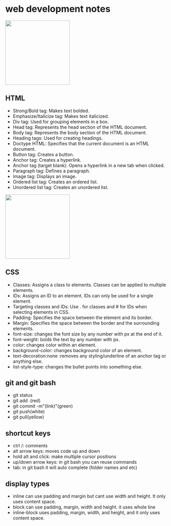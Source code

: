# web development notes
<img src="https://img.freepik.com/free-icon/html-5_318-674282.jpg" width=200>

## HTML
* Strong/Bold tag: Makes text bolded.
* Emphasize/Italicize tag: Makes text italicized.
* Div tag: Used for grouping elements in a box.
* Head tag: Represents the head section of the HTML document.
* Body tag: Represents the body section of the HTML document.
* Heading tags: Used for creating headings.
* Doctype HTML: Specifies that the current document is an HTML document.
* Button tag: Creates a button.
* Anchor tag: Creates a hyperlink.
* Anchor tag (target blank): Opens a hyperlink in a new tab when clicked.
* Paragraph tag: Defines a paragraph.
* Image tag: Displays an image.
* Ordered list tag: Creates an ordered list.
* Unordered list tag: Creates an unordered list.

<img src="https://img.freepik.com/free-icon/css_318-698167.jpg" width=200>

## CSS
* Classes: Assigns a class to elements. Classes can be applied to multiple elements.
* IDs: Assigns an ID to an element. IDs can only be used for a single element.
* Targeting classes and IDs: Use . for classes and # for IDs when selecting elements in CSS.
* Padding: Specifies the space between the element and its border.
* Margin: Specifies the space between the border and the surrounding elements.
* font-size: changes the font size by any number with px at the end of it.
* font-weight: bolds the text by any number with px.
* color: changes color within an element.
* background-color: changes background color of an element.
* text-decoration:none :removes any styling/underline of an anchor tag or anything else.
* list-style-type: changes the bullet points into something else.

## git and git bash
* git status
* git add .(red)
* git commit -m"(link)"(green)
* git push(white)
* git pull(yellow)

## shortcut keys
* ctrl /: comments
* alt arrow keys: moves code up and down
* hold alt and click: make multiple cursor positions
* up/down arrow keys: in git bash you can reuse commands
* tab: in git bash it will auto complete (folder names and etc)

## display types
* inline can use padding and margin but cant use width and height. It only uses content space.
* block can use padding, margin, width and height. it uses whole line
* inline-block uses padding, margin, width, and height, and it only uses content space.